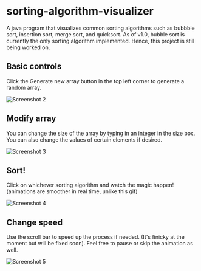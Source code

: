 # sorting-algorithm-visualizer
A java program that visualizes common sorting algorithms such as bubbble sort, insertion sort, merge sort, and quicksort. As of v1.0, bubble sort is currently the only sorting algorithm implemented. Hence, this project is still being worked on.

## Basic controls
Click the Generate new array button in the top left corner to generate a random array.

![Screenshot 2](https://github.com/alanvillagrand/sorting-algorithm-visualizer/assets/116222100/2a658a0c-af78-4074-ab94-79d6c1d568f4)

## Modify array
You can change the size of the array by typing in an integer in the size box. You can also change the values of certain elements if desired.

![Screenshot 3](https://github.com/alanvillagrand/sorting-algorithm-visualizer/assets/116222100/f3bb7da5-a35d-42a7-a07a-11eca44e00dc)

## Sort!
Click on whichever sorting algorithm and watch the magic happen! (animations are smoother in real time, unlike this gif)

![Screenshot 4](https://github.com/alanvillagrand/sorting-algorithm-visualizer/assets/116222100/b655abd6-03c2-4cd7-b47e-17e7c72f8b7c)

## Change speed
Use the scroll bar to speed up the process if needed. (It's finicky at the moment but will be fixed soon). Feel free to pause or skip the animation as well.

![Screenshot 5](https://github.com/alanvillagrand/sorting-algorithm-visualizer/assets/116222100/691827f7-2c09-41ac-affd-260df2e21781)

